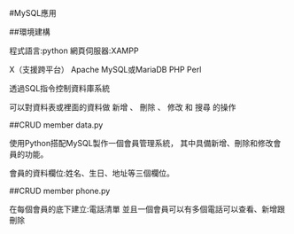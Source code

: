#MySQL應用

##環境建構

程式語言:python
網頁伺服器:XAMPP

X（支援跨平台）
Apache
MySQL或MariaDB
PHP
Perl

透過SQL指令控制資料庫系統

可以對資料表或裡面的資料做 新增 、 刪除 、 修改 和 搜尋 的操作

##CRUD member data.py

使用Python搭配MySQL製作一個會員管理系統，
其中具備新增、刪除和修改會員的功能。

會員的資料欄位:姓名、生日、地址等三個欄位。

##CRUD member phone.py 

在每個會員的底下建立:電話清單
並且一個會員可以有多個電話可以查看、新增跟刪除
